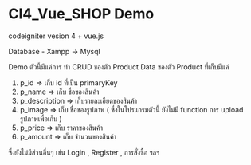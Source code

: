# CI4_Vue_SHOP Demo
codeigniter vesion 4 + vue.js

Database - Xampp -> Mysql

Demo ตัวนี้มีแค่การ ทำ CRUD ของตัว Product 
Data ของตัว Product ที่เก็บมีแค่
  1. p_id   => เก็บ id ที่เป็น primaryKey
  2. p_name => เก็บ ชื่อของสินค้า
  3. p_description  => เก็บรายละเอียดของสินค้า
  4. p_image  => เก็บ ชื่อของรูปภาพ ( ซึ่งในโปรแกรมตัวนี้ ยังไม่มี function การ upload รูปภาพเพื่อเก็บ )
  5. p_price  => เก็บ ราคาของสินค้า
  6. p_amount => เก็บ จำนวนของสินค้า
  
  ซึ่งยังไม่มีส่วนอื่นๆ เช่น  Login , Register , การสั่งซื้อ ฯลฯ 
